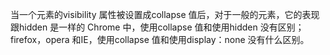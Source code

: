 当一个元素的visibility 属性被设置成collapse 值后，对于一般的元素，它的表现跟hidden 是一样的
Chrome 中，使用collapse 值和使用hidden 没有区别；
firefox，opera 和IE，使用collapse 值和使用display：none 没有什么区别。